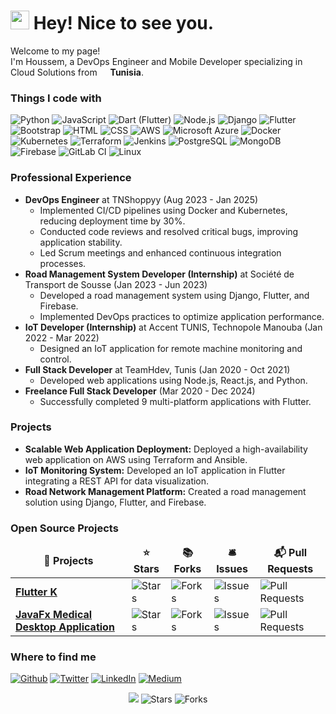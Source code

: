 <h1><img src="https://emojis.slackmojis.com/emojis/images/1531849430/4246/blob-sunglasses.gif?1531849430" width="30"/> Hey! Nice to see you.</h1>

<p>Welcome to my page! </br> I'm Houssem, a DevOps Engineer and Mobile Developer specializing in Cloud Solutions from <img src="https://cdn-icons-png.flaticon.com/512/197/197624.png" width="13"/> <b>Tunisia</b>. </p>

<h3>Things I code with</h3>
<p>
<img alt="Python" src="https://img.shields.io/badge/python-3670A0?style=for-the-badge&logo=python&logoColor=ffdd54" />
<img alt="JavaScript" src="https://img.shields.io/badge/javascript-%23323330.svg?style=for-the-badge&logo=javascript&logoColor=%23F7DF1E" />
<img alt="Dart (Flutter)" src="https://img.shields.io/badge/dart-%230175C2.svg?style=for-the-badge&logo=dart&logoColor=white" />
<img alt="Node.js" src="https://img.shields.io/badge/node.js-6DA55F?style=for-the-badge&logo=node.js&logoColor=white" />
<img alt="Django" src="https://img.shields.io/badge/django-%23092E20.svg?style=for-the-badge&logo=django&logoColor=white" />
<img alt="Flutter" src="https://img.shields.io/badge/flutter-%2302569B.svg?style=for-the-badge&logo=flutter&logoColor=white" />
<img alt="Bootstrap" src="https://img.shields.io/badge/bootstrap-%23563D7C.svg?style=for-the-badge&logo=bootstrap&logoColor=white" />
<img alt="HTML" src="https://img.shields.io/badge/html5-%23E34F26.svg?style=for-the-badge&logo=html5&logoColor=white" />
<img alt="CSS" src="https://img.shields.io/badge/css3-%231572B6.svg?style=for-the-badge&logo=css3&logoColor=white" />
<img alt="AWS" src="https://img.shields.io/badge/AWS-%23FF9900.svg?style=for-the-badge&logo=amazon-aws&logoColor=white" />
<img alt="Microsoft Azure" src="https://img.shields.io/badge/microsoft%20azure-0089D6?style=for-the-badge&logo=microsoft-azure&logoColor=white" />
<img alt="Docker" src="https://img.shields.io/badge/docker-%230db7ed.svg?style=for-the-badge&logo=docker&logoColor=white" />
<img alt="Kubernetes" src="https://img.shields.io/badge/kubernetes-%23326ce5.svg?style=for-the-badge&logo=kubernetes&logoColor=white" />
<img alt="Terraform" src="https://img.shields.io/badge/terraform-%235c4ee5.svg?style=for-the-badge&logo=terraform&logoColor=white" />
<img alt="Jenkins" src="https://img.shields.io/badge/jenkins-%232C5263.svg?style=for-the-badge&logo=jenkins&logoColor=white" />
<img alt="PostgreSQL" src="https://img.shields.io/badge/postgresql-%23316192.svg?style=for-the-badge&logo=postgresql&logoColor=white" />
<img alt="MongoDB" src="https://img.shields.io/badge/MongoDB-%234ea94b.svg?style=for-the-badge&logo=mongodb&logoColor=white" />
<img alt="Firebase" src="https://img.shields.io/badge/firebase-%23FFCA28.svg?style=for-the-badge&logo=firebase&logoColor=white" />
<img alt="GitLab CI" src="https://img.shields.io/badge/gitlab-ci-%23181717.svg?style=for-the-badge&logo=gitlab&logoColor=white" />
<img alt="Linux" src="https://img.shields.io/badge/Linux-FCC624?style=for-the-badge&logo=linux&logoColor=black" />
</p>

<h3>Professional Experience</h3>
<ul>
<li><strong>DevOps Engineer</strong> at TNShoppyy (Aug 2023 - Jan 2025)
<ul>
<li>Implemented CI/CD pipelines using Docker and Kubernetes, reducing deployment time by 30%.</li>
<li>Conducted code reviews and resolved critical bugs, improving application stability.</li>
<li>Led Scrum meetings and enhanced continuous integration processes.</li>
</ul>
</li>
<li><strong>Road Management System Developer (Internship)</strong> at Société de Transport de Sousse (Jan 2023 - Jun 2023)
<ul>
<li>Developed a road management system using Django, Flutter, and Firebase.</li>
<li>Implemented DevOps practices to optimize application performance.</li>
</ul>
</li>
<li><strong>IoT Developer (Internship)</strong> at Accent TUNIS, Technopole Manouba (Jan 2022 - Mar 2022)
<ul>
<li>Designed an IoT application for remote machine monitoring and control.</li>
</ul>
</li>
<li><strong>Full Stack Developer</strong> at TeamHdev, Tunis (Jan 2020 - Oct 2021)
<ul>
<li>Developed web applications using Node.js, React.js, and Python.</li>
</ul>
</li>
<li><strong>Freelance Full Stack Developer</strong> (Mar 2020 - Dec 2024)
<ul>
<li>Successfully completed 9 multi-platform applications with Flutter.</li>
</ul>
</li>
</ul>

<h3>Projects</h3>
<ul>
<li><strong>Scalable Web Application Deployment:</strong> Deployed a high-availability web application on AWS using Terraform and Ansible.</li>
<li><strong>IoT Monitoring System:</strong> Developed an IoT application in Flutter integrating a REST API for data visualization.</li>
<li><strong>Road Network Management Platform:</strong> Created a road management solution using Django, Flutter, and Firebase.</li>
</ul>

<h3>Open Source Projects</h3>
<table>
<thead align="center">
<tr border: none;>
<td><b>🎁 Projects</b></td>
<td><b>⭐ Stars</b></td>
<td><b>📚 Forks</b></td>
<td><b>🛎 Issues</b></td>
<td><b>📬 Pull Requests</b></td>
</tr>
</thead>
<tbody>
<tr>
<td><a href="https://github.com/houssemkhoildi/kyc"><b>Flutter K</b></a></td>
<td><img alt="Stars" src="https://img.shields.io/github/stars/houssemkhoildi/houssemkhoildi.github.io?style=flat-square&labelColor=343b41"/></td>
<td><img alt="Forks" src="https://img.shields.io/github/forks/houssemkhoildi/houssemkhoildi.github.io?style=flat-square&labelColor=343b41"/></td>
<td><img alt="Issues" src="https://img.shields.io/github/issues/houssemkhoildi/houssemkhoildi.github.io?style=flat-square&labelColor=343b41"/></td>
<td><img alt="Pull Requests" src="https://img.shields.io/github/issues-pr/houssemkhoildi/houssemkhoildi.github.io?style=flat-square&labelColor=343b41"/></td>
</tr>
<tr>
<td><a href="https://github.com/houssemkhoildi/skills-introduction-to-github"><b>JavaFx Medical Desktop Application</b></a></td>
<td><img alt="Stars" src="https://img.shields.io/github/stars/houssemkhoildi/skills-introduction-to-github?style=flat-square&labelColor=343b41"/></td>
<td><img alt="Forks" src="https://img.shields.io/github/forks/houssemkhoildi/skills-introduction-to-github?style=flat-square&labelColor=343b41"/></td>
<td><img alt="Issues" src="https://img.shields.io/github/issues/houssemkhoildi/skills-introduction-to-github?style=flat-square&labelColor=343b41"/></td>
<td><img alt="Pull Requests" src="https://img.shields.io/github/issues-pr/houssemkhoildi/skills-introduction-to-github?style=flat-square&labelColor=343b41"/></td>
</tr>
</tbody>
</table>

<h3>Where to find me</h3>
<p>
<a href="https://github.com/houssemkhoildi/" target="_blank"><img alt="Github" src="https://img.shields.io/badge/GitHub-%2312100E.svg?&style=for-the-badge&logo=Github&logoColor=white" /></a>
<a href="https://twitter.com/" target="_blank"><img alt="Twitter" src="https://img.shields.io/badge/twitter-%231DA1F2.svg?&style=for-the-badge&logo=twitter&logoColor=white" /></a>
<a href="https://www.linkedin.com/in/houssemeddinkhoildi/" target="_blank"><img alt="LinkedIn" src="https://img.shields.io/badge/linkedin-%230077B5.svg?&style=for-the-badge&logo=linkedin&logoColor=white" /></a>
<a href="https://medium.com/" target="_blank"><img alt="Medium" src="https://img.shields.io/badge/medium-%2312100E.svg?&style=for-the-badge&logo=medium&logoColor=white" /></a>
</p>
 
<p align="center"><img src="https://github.com/thmsgbrt/thmsgbrt/workflows/README%20build/badge.svg" /> <img alt="Stars" src="https://img.shields.io/github/stars/thmsgbrt/thmsgbrt?style=flat-square&labelColor=343b41"/> <img alt="Forks" src="https://img.shields.io/github/forks/houssemkhoildi/houssemkhoildi?style=flat-square&labelColor=343b41"/></p>
